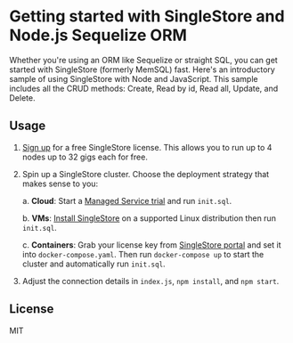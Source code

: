 Getting started with SingleStore and Node.js Sequelize ORM
==========================================================


Whether you're using an ORM like Sequelize or straight SQL, you can get started with SingleStore (formerly MemSQL) fast. Here's an introductory sample of using SingleStore with Node and JavaScript. This sample includes all the CRUD methods: Create, Read by id, Read all, Update, and Delete.

Usage
-----

1. [Sign up](https://msql.co/2E8aBa2) for a free SingleStore license. This allows you to run up to 4 nodes up to 32 gigs each for free.

2. Spin up a SingleStore cluster. Choose the deployment strategy that makes sense to you:

   a. **Cloud**: Start a [Managed Service trial](https://msql.co/3iQ0SE8) and run `init.sql`.
   
   b. **VMs**: [Install SingleStore](https://msql.co/3ay2PCb) on a supported Linux distribution then run `init.sql`.
   
   c. **Containers**: Grab your license key from [SingleStore portal](https://msql.co/3fZoxjO) and set it into `docker-compose.yaml`. Then run `docker-compose up` to start the cluster and automatically run `init.sql`.

3. Adjust the connection details in `index.js`, `npm install`, and `npm start`.


License
-------

MIT
